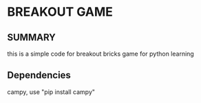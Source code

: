 # BREAKOUT GAME
## SUMMARY
this is a simple code for breakout bricks game for python learning

## Dependencies
campy, use "pip install campy"

